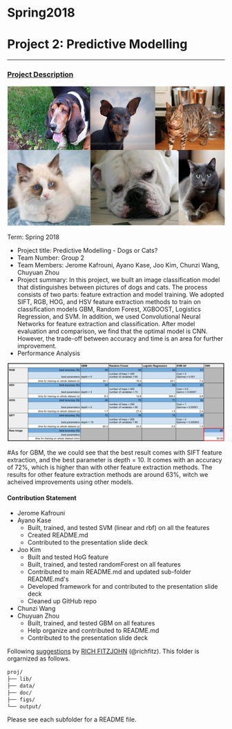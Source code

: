 # Spring2018


# Project 2: Predictive Modelling

----


### [Project Description](doc/)

![](figs/dogscats_descrp.png)

Term: Spring 2018

+ Project title: Predictive Modelling - Dogs or Cats?
+ Team Number: Group 2
+ Team Members: Jerome Kafrouni, Ayano Kase, Joo Kim, Chunzi Wang, Chuyuan Zhou
+ Project summary: In this project, we built an image classification model that distinguishes between pictures of dogs and cats. The process consists of two parts: feature extraction and model training. We adopted SIFT, RGB, HOG, and HSV feature extraction methods to train on classification models GBM, Random Forest, XGBOOST, Logistics Regression, and SVM. In addition, we used Convolutional Neural Networks for feature extraction and classification. After model evaluation and comparison, we find that the optimal model is CNN. However, the trade-off between accuracy and time is an area for further improvement. 
+ Performance Analysis

![](figs/performance_result.png)

#As for GBM, the we could see that the best result comes with SIFT feature extraction, and the best parameter is depth = 10. It comes with an accuracy of 72%, which is higher than with other feature extraction methods. The results for other feature extraction methods are around 63%, witch we acheived improvements using other models.


#### Contribution Statement

+ Jerome Kafrouni
+ Ayano Kase
  - Built, trained, and tested SVM (linear and rbf) on all the features
  - Created README.md
  - Contributed to the presentation slide deck
+ Joo Kim
  - Built and tested HoG feature
  - Built, trained, and tested randomForest on all features 
  - Contributed to main README.md and updated sub-folder README.md's
  - Developed framework for and contributed to the presentation slide deck
  - Cleaned up GitHub repo 
+ Chunzi Wang
+ Chuyuan Zhou
  - Built, trained, and tested GBM on all features 
  - Help organize and contributed to README.md
  - Contributed to the presentation slide deck

Following [suggestions](http://nicercode.github.io/blog/2013-04-05-projects/) by [RICH FITZJOHN](http://nicercode.github.io/about/#Team) (@richfitz). This folder is orgarnized as follows.

```
proj/
├── lib/
├── data/
├── doc/
├── figs/
└── output/
```

Please see each subfolder for a README file.
